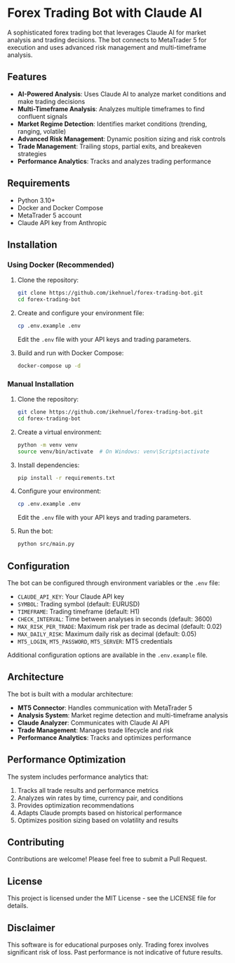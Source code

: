 # Forex Trading Bot with Claude AI

A sophisticated forex trading bot that leverages Claude AI for market analysis and trading decisions. The bot connects to MetaTrader 5 for execution and uses advanced risk management and multi-timeframe analysis.

## Features

- **AI-Powered Analysis**: Uses Claude AI to analyze market conditions and make trading decisions
- **Multi-Timeframe Analysis**: Analyzes multiple timeframes to find confluent signals
- **Market Regime Detection**: Identifies market conditions (trending, ranging, volatile)
- **Advanced Risk Management**: Dynamic position sizing and risk controls
- **Trade Management**: Trailing stops, partial exits, and breakeven strategies
- **Performance Analytics**: Tracks and analyzes trading performance

## Requirements

- Python 3.10+
- Docker and Docker Compose
- MetaTrader 5 account
- Claude API key from Anthropic

## Installation

### Using Docker (Recommended)

1. Clone the repository:
   ```bash
   git clone https://github.com/ikehnuel/forex-trading-bot.git
   cd forex-trading-bot
   ```

2. Create and configure your environment file:
   ```bash
   cp .env.example .env
   ```
   Edit the `.env` file with your API keys and trading parameters.

3. Build and run with Docker Compose:
   ```bash
   docker-compose up -d
   ```

### Manual Installation

1. Clone the repository:
   ```bash
   git clone https://github.com/ikehnuel/forex-trading-bot.git
   cd forex-trading-bot
   ```

2. Create a virtual environment:
   ```bash
   python -m venv venv
   source venv/bin/activate  # On Windows: venv\Scripts\activate
   ```

3. Install dependencies:
   ```bash
   pip install -r requirements.txt
   ```

4. Configure your environment:
   ```bash
   cp .env.example .env
   ```
   Edit the `.env` file with your API keys and trading parameters.

5. Run the bot:
   ```bash
   python src/main.py
   ```

## Configuration

The bot can be configured through environment variables or the `.env` file:

- `CLAUDE_API_KEY`: Your Claude API key
- `SYMBOL`: Trading symbol (default: EURUSD)
- `TIMEFRAME`: Trading timeframe (default: H1)
- `CHECK_INTERVAL`: Time between analyses in seconds (default: 3600)
- `MAX_RISK_PER_TRADE`: Maximum risk per trade as decimal (default: 0.02)
- `MAX_DAILY_RISK`: Maximum daily risk as decimal (default: 0.05)
- `MT5_LOGIN`, `MT5_PASSWORD`, `MT5_SERVER`: MT5 credentials

Additional configuration options are available in the `.env.example` file.

## Architecture

The bot is built with a modular architecture:

- **MT5 Connector**: Handles communication with MetaTrader 5
- **Analysis System**: Market regime detection and multi-timeframe analysis
- **Claude Analyzer**: Communicates with Claude AI API
- **Trade Management**: Manages trade lifecycle and risk
- **Performance Analytics**: Tracks and optimizes performance

## Performance Optimization

The system includes performance analytics that:

1. Tracks all trade results and performance metrics
2. Analyzes win rates by time, currency pair, and conditions
3. Provides optimization recommendations
4. Adapts Claude prompts based on historical performance
5. Optimizes position sizing based on volatility and results

## Contributing

Contributions are welcome! Please feel free to submit a Pull Request.

## License

This project is licensed under the MIT License - see the LICENSE file for details.

## Disclaimer

This software is for educational purposes only. Trading forex involves significant risk of loss. Past performance is not indicative of future results.